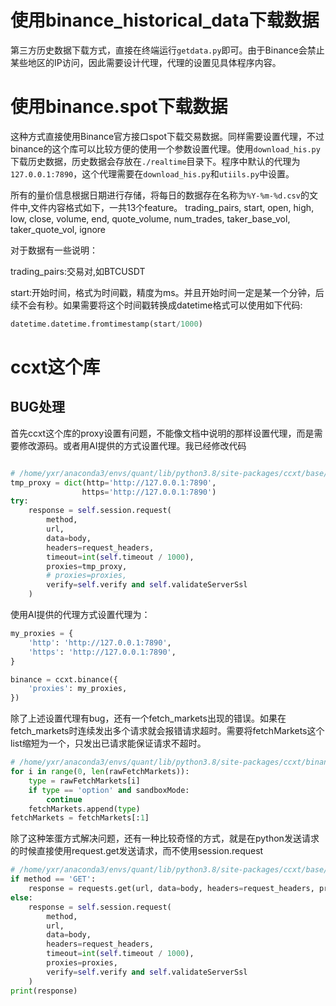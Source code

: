 # 使用binance_historical_data下载数据

第三方历史数据下载方式，直接在终端运行`getdata.py`即可。由于Binance会禁止某些地区的IP访问，因此需要设计代理，代理的设置见具体程序内容。

# 使用binance.spot下载数据

这种方式直接使用Binance官方接口spot下载交易数据。同样需要设置代理，不过binance的这个库可以比较方便的使用一个参数设置代理。使用`download_his.py`下载历史数据，历史数据会存放在`./realtime`目录下。程序中默认的代理为`127.0.0.1:7890`，这个代理需要在`download_his.py`和`utiils.py`中设置。

所有的量价信息根据日期进行存储，将每日的数据存在名称为`%Y-%m-%d.csv`的文件中,文件内容格式如下，一共13个feature。
trading_pairs, start, open, high, low, close, volume, end, quote_volume, num_trades, taker_base_vol, taker_quote_vol, ignore


对于数据有一些说明：

trading_pairs:交易对,如BTCUSDT

start:开始时间，格式为时间戳，精度为ms。并且开始时间一定是某一个分钟，后续不会有秒。如果需要将这个时间戳转换成datetime格式可以使用如下代码:
```python
datetime.datetime.fromtimestamp(start/1000)
```

# ccxt这个库

## BUG处理

首先ccxt这个库的proxy设置有问题，不能像文档中说明的那样设置代理，而是需要修改源码。或者用AI提供的方式设置代理。我已经修改代码
```python

# /home/yxr/anaconda3/envs/quant/lib/python3.8/site-packages/ccxt/base/exchange.py 
tmp_proxy = dict(http='http://127.0.0.1:7890',
                https='http://127.0.0.1:7890')
try:
    response = self.session.request(
        method,
        url,
        data=body,
        headers=request_headers,
        timeout=int(self.timeout / 1000),
        proxies=tmp_proxy,
        # proxies=proxies,
        verify=self.verify and self.validateServerSsl
    )

```
使用AI提供的代理方式设置代理为：
```python
my_proxies = {
    'http': 'http://127.0.0.1:7890',
    'https': 'http://127.0.0.1:7890',
}

binance = ccxt.binance({
    'proxies': my_proxies,
})
```
除了上述设置代理有bug，还有一个fetch_markets出现的错误。如果在fetch_markets时连续发出多个请求就会报错请求超时。需要将fetchMarkets这个list缩短为一个，只发出已请求能保证请求不超时。
```python
# /home/yxr/anaconda3/envs/quant/lib/python3.8/site-packages/ccxt/binance.py
for i in range(0, len(rawFetchMarkets)):
    type = rawFetchMarkets[i]
    if type == 'option' and sandboxMode:
        continue
    fetchMarkets.append(type)
fetchMarkets = fetchMarkets[:1]
```

除了这种笨蛋方式解决问题，还有一种比较奇怪的方式，就是在python发送请求的时候直接使用request.get发送请求，而不使用session.request
```python
# /home/yxr/anaconda3/envs/quant/lib/python3.8/site-packages/ccxt/base/exchange.py
if method == 'GET':
    response = requests.get(url, data=body, headers=request_headers, proxies=proxies, verify=self.verify and self.validateServerSsl)
else:
    response = self.session.request(
        method,
        url,
        data=body,
        headers=request_headers,
        timeout=int(self.timeout / 1000),
        proxies=proxies,
        verify=self.verify and self.validateServerSsl
    )
print(response)
```






